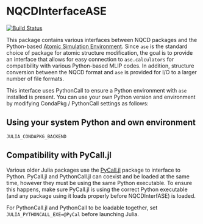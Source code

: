# NQCDInterfaceASE

[![Build Status](https://github.com/alexsp32/NQCDInterfaceASE.jl/actions/workflows/CI.yml/badge.svg?branch=main)](https://github.com/alexsp32/NQCDInterfaceASE.jl/actions/workflows/CI.yml?query=branch%3Amain)

This package contains various interfaces between NQCD packages and the Python-based [Atomic Simulation Environment](). 
Since `ase` is the standard choice of package for atomic structure modification, the goal is to provide an interface that allows for easy connection to `ase.calculators` for compatibility with various Python-based MLIP codes. 
In addition, structure conversion between the NQCD format and `ase` is provided for I/O to a larger number of file formats. 

This interface uses PythonCall to ensure a Python environment with `ase` installed is present. You can use your own Python version and environment by modifying CondaPkg / PythonCall settings as follows:

## Using your system Python and own environment

`JULIA_CONDAPKG_BACKEND`

## Compatibility with PyCall.jl

Various older Julia packages use the [PyCall.jl]() package to interface to Python. PyCall.jl and PythonCall.jl can coexist and be loaded at the same time, however they must be using
the same Python executable. To ensure this happens, make sure PyCall.jl is using the correct Python executable (and any package using it loads properly before NQCDInterfASE) is loaded. 

For PythonCall.jl and PythonCall to be loadable together, set `JULIA_PYTHONCALL_EXE=@PyCal` before launching Julia. 
